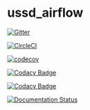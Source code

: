 # ussd_airflow

[![Gitter](https://badges.gitter.im/django_ussd_airflow/Lobby.svg)](https://gitter.im/django_ussd_airflow/Lobby?utm_source=badge&utm_medium=badge&utm_campaign=pr-badge&utm_content=badge)

[![CircleCI](https://circleci.com/gh/mwaaas/ussd_airflow.svg?style=svg)](https://circleci.com/gh/mwaaas/ussd_airflow)

[![codecov](https://codecov.io/gh/mwaaas/ussd_airflow/branch/master/graph/badge.svg)](https://codecov.io/gh/mwaaas/ussd_airflow)


[![Codacy Badge](https://api.codacy.com/project/badge/Grade/231ad345da874835a7c3d8e2bb401864)](https://www.codacy.com/app/francismwangi152/ussd_airflow?utm_source=github.com&amp;utm_medium=referral&amp;utm_content=mwaaas/ussd_airflow&amp;utm_campaign=Badge_Grade)

[![Codacy Badge](https://api.codacy.com/project/badge/Coverage/231ad345da874835a7c3d8e2bb401864)](https://www.codacy.com/app/francismwangi152/ussd_airflow?utm_source=github.com&utm_medium=referral&utm_content=mwaaas/ussd_airflow&utm_campaign=Badge_Coverage)

[![Documentation Status](https://readthedocs.org/projects/django-ussd-airflow/badge/?version=latest)](http://django-ussd-airflow.readthedocs.io/en/latest/?badge=latest)
